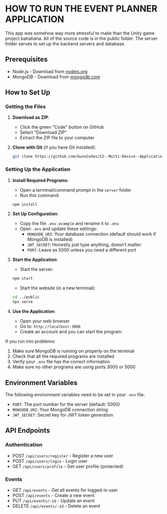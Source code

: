 # HOW TO RUN THE EVENT PLANNER APPLICATION

This app was somehow way more stressful to make than the Unity game project bahahaha. All of the source code is in the public folder. The server folder serves to set up the backend servers and database.

## Prerequisites
- Node.js - Download from [nodejs.org](https://nodejs.org)
- MongoDB - Download from [mongodb.com](https://www.mongodb.com/try/download/community)

## How to Set Up

### Getting the Files

1. **Download as ZIP**:
   - Click the green "Code" button on GitHub
   - Select "Download ZIP"
   - Extract the ZIP file to your computer

2. **Clone with Git** (if you have Git installed):
   ```bash
   git clone https://github.com/GunuCodes/S2--Multi-Device--Application
   ```

### Setting Up the Application

1. **Install Required Programs**:
   - Open a terminal/command prompt in the `server` folder
   - Run this command:
   ```bash
   npm install
   ```

2. **Set Up Configuration**:
   - Copy the file `.env.example` and rename it to `.env`
   - Open `.env` and update these settings:
     - `MONGODB_URI`: Your database connection (default should work if MongoDB is installed)
     - `JWT_SECRET`: Honestly just type anything, doesn't matter.
     - `PORT`: Leave as 5000 unless you need a different port

3. **Start the Application**:
   - Start the server:
   ```bash
   npm start
   ```
   - Start the website (in a new terminal):
   ```bash
   cd ../public
   npx serve
   ```

4. **Use the Application**:
   - Open your web browser
   - Go to: `http://localhost:3000`
   - Create an account and you can start the program.

If you run into problems:
1. Make sure MongoDB is running on properly on the terminal
2. Check that all the required programs are installed
3. Verify your `.env` file has the correct information
4. Make sure no other programs are using ports 3000 or 5000

## Environment Variables

The following environment variables need to be set in your `.env` file:

- `PORT`: The port number for the server (default: 5000)
- `MONGODB_URI`: Your MongoDB connection string
- `JWT_SECRET`: Secret key for JWT token generation

## API Endpoints

### Authentication
- POST `/api/users/register` - Register a new user
- POST `/api/users/login` - Login user
- GET `/api/users/profile` - Get user profile (protected)

### Events
- GET `/api/events` - Get all events for logged-in user
- POST `/api/events` - Create a new event
- PUT `/api/events/:id` - Update an event
- DELETE `/api/events/:id` - Delete an event
